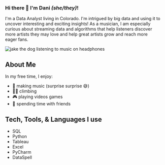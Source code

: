 ### Hi there 👋 I'm Dani _(she/they)_!

I'm a Data Analyst living in Colorado. I'm intrigued by big data and using it to uncover interesting and exciting insights! As a musician, I am especially curious about streaming data and algorithms that help listeners discover more artists they may love and help great artists grow and reach more eager fans.

![jake the dog listening to music on headphones](https://media.giphy.com/media/cgW5iwX0e37qg/giphy.gif)

## About Me

In my free time, I enjoy: 
- 🎸 making music (surprise surprise 😅)
- 🧗‍♀️ climbing
- 🎮 playing videos games
- 💜 spending time with friends

## Tech, Tools, & Languages I use
- SQL
- Python
- Tableau
- Excel
- PyCharm
- DataSpell

<!--
**danioprea/danioprea** is a ✨ _special_ ✨ repository because its `README.md` (this file) appears on your GitHub profile.

Here are some ideas to get you started:

- 🔭 I’m currently working on ...
- 🌱 I’m currently learning ...
- 👯 I’m looking to collaborate on ...
- 🤔 I’m looking for help with ...
- 💬 Ask me about ...
- 📫 How to reach me: ...
- 😄 Pronouns: ...
- ⚡ Fun fact: ...
-->
